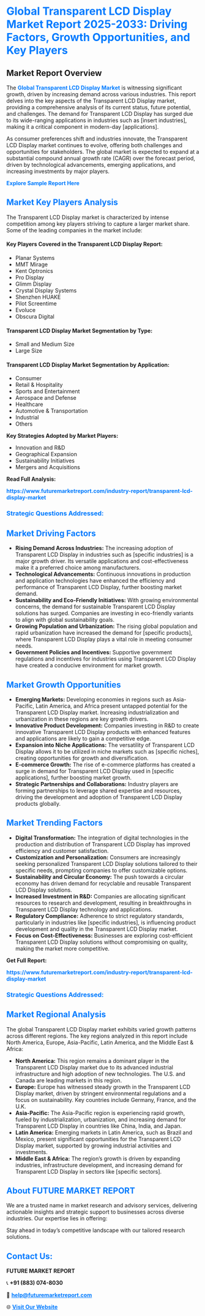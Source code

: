 <h1 style="color: #007BFF;">Global Transparent LCD Display Market Report 2025-2033: Driving Factors, Growth Opportunities, and Key Players</h1>

<section id="overview">
<h2>Market Report Overview</h2>
<p>The <a href="https://www.futuremarketreport.com/industry-report/transparent-lcd-display-market" style="color: #007BFF; text-decoration: none;"><strong>Global Transparent LCD Display Market</strong></a> is witnessing significant growth, driven by increasing demand across various industries. This report delves into the key aspects of the Transparent LCD Display market, providing a comprehensive analysis of its current status, future potential, and challenges. The demand for Transparent LCD Display has surged due to its wide-ranging applications in industries such as [insert industries], making it a critical component in modern-day [applications].</p>
<p>As consumer preferences shift and industries innovate, the Transparent LCD Display market continues to evolve, offering both challenges and opportunities for stakeholders. The global market is expected to expand at a substantial compound annual growth rate (CAGR) over the forecast period, driven by technological advancements, emerging applications, and increasing investments by major players.</p>
</section>

<section id="overview">
<p><a href="https://www.futuremarketreport.com/request-sample/reportId=75731" style="color: #007BFF; text-decoration: none;"><strong>Explore Sample Report Here</strong></a></p>
</section>

<section id="key-players">
<h2 style="color: #007BFF;">Market Key Players Analysis</h2>
<p>The Transparent LCD Display market is characterized by intense competition among key players striving to capture a larger market share. Some of the leading companies in the market include:</p>
<h4>Key Players Covered in the Transparent LCD Display Report:</h4>
<ul><li>Planar Systems</li><li>MMT Mirage</li><li>Kent Optronics</li><li>Pro Display</li><li>Glimm Display</li><li>Crystal Display Systems</li><li>Shenzhen HUAKE</li><li>Pilot Screentime</li><li>Evoluce</li><li>Obscura Digital</li></ul>
<h4>Transparent LCD Display Market Segmentation by Type:</h4>
<ul><li>Small and Medium Size</li><li>Large Size</li></ul>

<h4>Transparent LCD Display Market Segmentation by Application:</h4>
<ul><li>Consumer</li><li>Retail &amp; Hospitality</li><li>Sports and Entertainment</li><li>Aerospace and Defense</li><li>Healthcare</li><li>Automotive &amp; Transportation</li><li>Industrial</li><li>Others</li></ul>
<p><strong>Key Strategies Adopted by Market Players:</strong></p>
<ul>
<li>Innovation and R&D</li>
<li>Geographical Expansion</li>
<li>Sustainability Initiatives</li>
<li>Mergers and Acquisitions</li>
</ul>
</section>

<section>
<p><strong>Read Full Analysis: </strong></p><a href="https://www.futuremarketreport.com/industry-report/transparent-lcd-display-market" style="color: #007BFF; text-decoration: none;"><strong>https://www.futuremarketreport.com/industry-report/transparent-lcd-display-market</strong></a>
<h3 style="color: #007BFF;">Strategic Questions Addressed:</h3>
</section>

<section id="driving-factors">
<h2 style="color: #007BFF;">Market Driving Factors</h2>
<ul>
<li><strong>Rising Demand Across Industries:</strong> The increasing adoption of Transparent LCD Display in industries such as [specific industries] is a major growth driver. Its versatile applications and cost-effectiveness make it a preferred choice among manufacturers.</li>
<li><strong>Technological Advancements:</strong> Continuous innovations in production and application technologies have enhanced the efficiency and performance of Transparent LCD Display, further boosting market demand.</li>
<li><strong>Sustainability and Eco-Friendly Initiatives:</strong> With growing environmental concerns, the demand for sustainable Transparent LCD Display solutions has surged. Companies are investing in eco-friendly variants to align with global sustainability goals.</li>
<li><strong>Growing Population and Urbanization:</strong> The rising global population and rapid urbanization have increased the demand for [specific products], where Transparent LCD Display plays a vital role in meeting consumer needs.</li>
<li><strong>Government Policies and Incentives:</strong> Supportive government regulations and incentives for industries using Transparent LCD Display have created a conducive environment for market growth.</li>
</ul>
</section>

<section id="growth-opportunities">
<h2 style="color: #007BFF;">Market Growth Opportunities</h2>
<ul>
<li><strong>Emerging Markets:</strong> Developing economies in regions such as Asia-Pacific, Latin America, and Africa present untapped potential for the Transparent LCD Display market. Increasing industrialization and urbanization in these regions are key growth drivers.</li>
<li><strong>Innovative Product Development:</strong> Companies investing in R&D to create innovative Transparent LCD Display products with enhanced features and applications are likely to gain a competitive edge.</li>
<li><strong>Expansion into Niche Applications:</strong> The versatility of Transparent LCD Display allows it to be utilized in niche markets such as [specific niches], creating opportunities for growth and diversification.</li>
<li><strong>E-commerce Growth:</strong> The rise of e-commerce platforms has created a surge in demand for Transparent LCD Display used in [specific applications], further boosting market growth.</li>
<li><strong>Strategic Partnerships and Collaborations:</strong> Industry players are forming partnerships to leverage shared expertise and resources, driving the development and adoption of Transparent LCD Display products globally.</li>
</ul>
</section>

<section id="trending-factors">
<h2 style="color: #007BFF;">Market Trending Factors</h2>
<ul>
<li><strong>Digital Transformation:</strong> The integration of digital technologies in the production and distribution of Transparent LCD Display has improved efficiency and customer satisfaction.</li>
<li><strong>Customization and Personalization:</strong> Consumers are increasingly seeking personalized Transparent LCD Display solutions tailored to their specific needs, prompting companies to offer customizable options.</li>
<li><strong>Sustainability and Circular Economy:</strong> The push towards a circular economy has driven demand for recyclable and reusable Transparent LCD Display solutions.</li>
<li><strong>Increased Investment in R&D:</strong> Companies are allocating significant resources to research and development, resulting in breakthroughs in Transparent LCD Display technology and applications.</li>
<li><strong>Regulatory Compliance:</strong> Adherence to strict regulatory standards, particularly in industries like [specific industries], is influencing product development and quality in the Transparent LCD Display market.</li>
<li><strong>Focus on Cost-Effectiveness:</strong> Businesses are exploring cost-efficient Transparent LCD Display solutions without compromising on quality, making the market more competitive.</li>
</ul>
</section>

<section>
<p><strong>Get Full Report: </strong></p><a href="https://www.futuremarketreport.com/industry-report/transparent-lcd-display-market" style="color: #007BFF; text-decoration: none;"><strong>https://www.futuremarketreport.com/industry-report/transparent-lcd-display-market</strong></a>
<h3 style="color: #007BFF;">Strategic Questions Addressed:</h3>
</section>


<section id="regional-analysis">
<h2 style="color: #007BFF;">Market Regional Analysis</h2>
<p>The global Transparent LCD Display market exhibits varied growth patterns across different regions. The key regions analyzed in this report include North America, Europe, Asia-Pacific, Latin America, and the Middle East & Africa:</p>
<ul>
<li><strong>North America:</strong> This region remains a dominant player in the Transparent LCD Display market due to its advanced industrial infrastructure and high adoption of new technologies. The U.S. and Canada are leading markets in this region.</li>
<li><strong>Europe:</strong> Europe has witnessed steady growth in the Transparent LCD Display market, driven by stringent environmental regulations and a focus on sustainability. Key countries include Germany, France, and the U.K.</li>
<li><strong>Asia-Pacific:</strong> The Asia-Pacific region is experiencing rapid growth, fueled by industrialization, urbanization, and increasing demand for Transparent LCD Display in countries like China, India, and Japan.</li>
<li><strong>Latin America:</strong> Emerging markets in Latin America, such as Brazil and Mexico, present significant opportunities for the Transparent LCD Display market, supported by growing industrial activities and investments.</li>
<li><strong>Middle East & Africa:</strong> The region’s growth is driven by expanding industries, infrastructure development, and increasing demand for Transparent LCD Display in sectors like [specific sectors].</li>
</ul>
</section>

<footer>
<h2 style="color: #007BFF;">About FUTURE MARKET REPORT</h2>
<p>We are a trusted name in market research and advisory services, delivering actionable insights and strategic support to businesses across diverse industries. Our expertise lies in offering:</p>

<p>Stay ahead in today’s competitive landscape with our tailored research solutions.</p>

<h2 style="color: #007BFF;">Contact Us:</h2>
<p><strong>FUTURE MARKET REPORT</strong></p>
<p>📞 <strong>+91 (883) 074-8030</strong></p>
<p>📧 <strong><a href="mailto:help@futuremarketreport.com" style="color: #007BFF;">help@futuremarketreport.com</a></strong></p>
<p>🌐 <strong><a href="https://www.futuremarketreport.com/" style="color: #007BFF;">Visit Our Website</a></strong></p>
</footer>